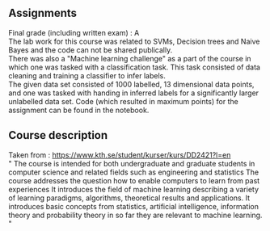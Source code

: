 ## Assignments
Final grade (including written exam) : A \
The lab work for this course was related to SVMs, Decision trees and Naive Bayes and the code can not be shared publically. \
There was also a "Machine learning challenge" as a part of the course in which one was tasked with a classification task. This task consisted of data cleaning and training a classifier to infer labels.  \
The given data set consisted of 1000 labelled, 13 dimensional data points, and one was tasked with handing in inferred labels for a significantly larger unlabelled data set.
Code (which resulted in maximum points) for the assignment can be found in the notebook.

## Course description
Taken from : https://www.kth.se/student/kurser/kurs/DD2421?l=en \
" The course is intended for both undergraduate and graduate students in computer science and related fields such as engineering and statistics The course addresses the question how to enable computers to learn from past experiences It introduces the field of machine learning describing a variety of learning paradigms, algorithms, theoretical results and applications. It introduces basic concepts from statistics, artificial intelligence, information theory and probability theory in so far they are relevant to machine learning. "
